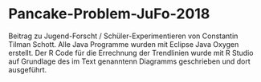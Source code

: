 # Pancake-Problem-JuFo-2018
Beitrag zu Jugend-Forscht / Schüler-Experimentieren von
Constantin Tilman Schott.
Alle Java Programme wurden mit Eclipse Java Oxygen erstellt.
Der R Code für die Errechnung der Trendlinien wurde mit R Studio auf Grundlage des im Text genanntenn Diagramms geschrieben und dort ausgeführt. 
